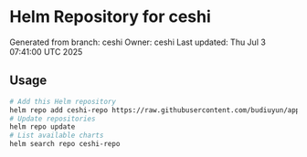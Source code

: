 # Helm Repository for ceshi
Generated from branch: ceshi
Owner: ceshi
Last updated: Thu Jul  3 07:41:00 UTC 2025

## Usage
```bash
# Add this Helm repository
helm repo add ceshi-repo https://raw.githubusercontent.com/budiuyun/appStore/helm-ceshi/
# Update repositories
helm repo update
# List available charts
helm search repo ceshi-repo
```
